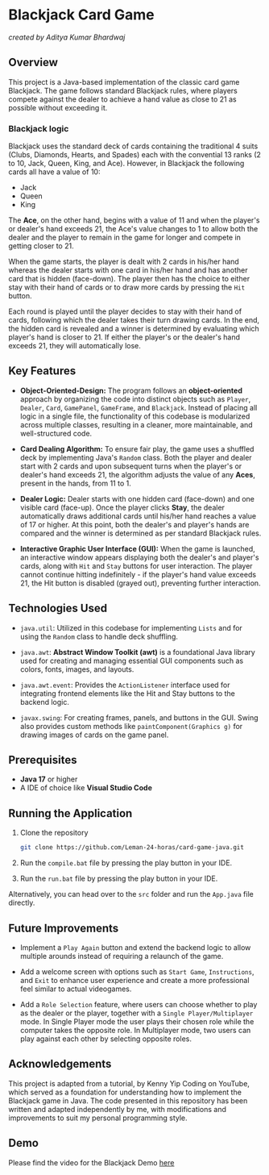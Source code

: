 # Blackjack Card Game
*created by Aditya Kumar Bhardwaj*


## Overview
This project is a Java-based implementation of the classic card game Blackjack. The game follows standard Blackjack rules, where players compete against the dealer to achieve a hand value as close to 21 as possible without exceeding it. 


### Blackjack logic
Blackjack uses the standard deck of cards containing the traditional 4 suits (Clubs, Diamonds, Hearts, and Spades) each with the convential 13 ranks (2 to 10, Jack, Queen, King, and Ace). However, in Blackjack the following cards all have a value of 10:
- Jack
- Queen
- King

The **Ace**, on the other hand, begins with a value of 11 and when the player's or dealer's hand exceeds 21, the Ace's value changes to 1 to allow both the dealer and the player to remain in the game for longer and compete in getting closer to 21.

When the game starts, the player is dealt with 2 cards in his/her hand whereas the dealer starts with one card in his/her hand and has another card that is hidden (face-down). The player then has the choice to either stay with their hand of cards or to draw more cards by pressing the `Hit` button.

Each round is played until the player decides to stay with their hand of cards, following which the dealer takes their turn drawing cards. In the end, the hidden card is revealed and a winner is determined by evaluating which player's hand is closer to 21. If either the player's or the dealer's hand exceeds 21, they will automatically lose. 


## Key Features
- **Object-Oriented-Design:** The program follows an **object-oriented** approach by organizing the code into distinct objects such as `Player`, `Dealer`, `Card`, `GamePanel`, `GameFrame`, and `Blackjack`. Instead of placing all logic in a single file, the functionality of this codebase is modularized across multiple classes, resulting in a cleaner, more maintainable, and well-structured code.

- **Card Dealing Algorithm:** To ensure fair play, the game uses a shuffled deck by implementing Java's `Random` class. Both the player and dealer start with 2 cards and upon subsequent turns when the player's or dealer's hand exceeds 21, the algorithm adjusts the value of any **Aces**, present in the hands, from 11 to 1.

- **Dealer Logic:** Dealer starts with one hidden card (face-down) and one visible card (face-up). Once the player clicks **Stay**, the dealer automatically draws additional cards until his/her hand reaches a value of 17 or higher. At this point, both the dealer's and player's hands are compared and the winner is determined as per standard Blackjack rules.

- **Interactive Graphic User Interface (GUI):** When the game is launched, an interactive window appears displaying both the dealer's and player's cards, along with `Hit` and `Stay` buttons for user interaction. The player cannot continue hitting indefinitely - if the player's hand value exceeds 21, the Hit button is disabled (grayed out), preventing further interaction.


## Technologies Used
- `java.util`: Utilized in this codebase for implementing `Lists` and for using the `Random` class to handle deck shuffling. 

- `java.awt`: **Abstract Window Toolkit (awt)** is a foundational Java library used for creating and managing essential GUI components such as colors, fonts, images, and layouts. 

- `java.awt.event`: Provides the `ActionListener` interface used for integrating frontend elements like the Hit and Stay buttons to the backend logic.  

- `javax.swing`: For creating frames, panels, and buttons in the GUI. Swing also provides custom methods like `paintComponent(Graphics g)` for drawing images of cards on the game panel.


## Prerequisites
- **Java 17** or higher
- A IDE of choice like **Visual Studio Code**


## Running the Application
1. Clone the repository
    ``` bash
    git clone https://github.com/Leman-24-horas/card-game-java.git     
    ```

2. Run the `compile.bat` file by pressing the play button in your IDE.

3. Run the `run.bat` file by pressing the play button in your IDE.

Alternatively, you can head over to the `src` folder and run the `App.java` file directly. 

## Future Improvements
- Implement a `Play Again` button and extend the backend logic to allow multiple arounds instead of requiring a relaunch of the game.

- Add a welcome screen with options such as `Start Game`, `Instructions`, and `Exit` to enhance user experience and create a more professional feel similar to actual videogames. 

- Add a `Role Selection` feature, where users can choose whether to play as the dealer or the player, together with a `Single Player/Multiplayer` mode. In Single Player mode the user plays their chosen role while the computer takes the opposite role. In Multiplayer mode, two users can play against each other by selecting opposite roles. 

## Acknowledgements
This project is adapted from a tutorial, by Kenny Yip Coding on YouTube, which served as a foundation for understanding how to implement the Blackjack game in Java. The code presented in this repository has been written and adapted independently by me, with modifications and improvements to suit my personal programming style. 

## Demo
Please find the video for the Blackjack Demo
[here](https://drive.google.com/file/d/1vZ5mWxa6JAsn6Jdtk_tievPdCa2UzDXE/view?usp=sharing)